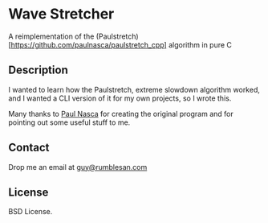 # Wave Stretcher

A reimplementation of the (Paulstretch)[https://github.com/paulnasca/paulstretch_cpp] algorithm in pure C

## Description

I wanted to learn how the Paulstretch, extreme slowdown algorithm worked, and I wanted a CLI version of it for my own projects, so I wrote this.

Many thanks to [Paul Nasca](http://www.paulnasca.com/) for creating the original program and for pointing out some useful stuff to me.

## Contact

Drop me an email at guy@rumblesan.com

## License

BSD License.

